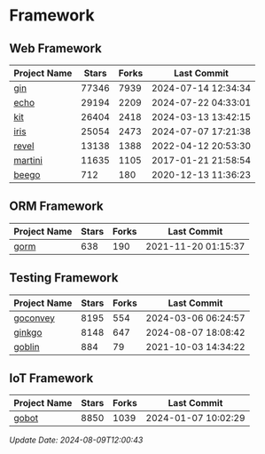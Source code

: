 # Framework

## Web Framework
| Project Name | Stars | Forks | Last Commit |
| ------------ | ----- | ----- | ----------- |
| [gin](https://github.com/gin-gonic/gin) | 77346 | 7939 | 2024-07-14 12:34:34 |
| [echo](https://github.com/labstack/echo) | 29194 | 2209 | 2024-07-22 04:33:01 |
| [kit](https://github.com/go-kit/kit) | 26404 | 2418 | 2024-03-13 13:42:15 |
| [iris](https://github.com/kataras/iris) | 25054 | 2473 | 2024-07-07 17:21:38 |
| [revel](https://github.com/revel/revel) | 13138 | 1388 | 2022-04-12 20:53:30 |
| [martini](https://github.com/go-martini/martini) | 11635 | 1105 | 2017-01-21 21:58:54 |
| [beego](https://github.com/astaxie/beego) | 712 | 180 | 2020-12-13 11:36:23 |

## ORM Framework
| Project Name | Stars | Forks | Last Commit |
| ------------ | ----- | ----- | ----------- |
| [gorm](https://github.com/jinzhu/gorm) | 638 | 190 | 2021-11-20 01:15:37 |

## Testing Framework
| Project Name | Stars | Forks | Last Commit |
| ------------ | ----- | ----- | ----------- |
| [goconvey](https://github.com/smartystreets/goconvey) | 8195 | 554 | 2024-03-06 06:24:57 |
| [ginkgo](https://github.com/onsi/ginkgo) | 8148 | 647 | 2024-08-07 18:08:42 |
| [goblin](https://github.com/franela/goblin) | 884 | 79 | 2021-10-03 14:34:22 |

## IoT Framework
| Project Name | Stars | Forks | Last Commit |
| ------------ | ----- | ----- | ----------- |
| [gobot](https://github.com/hybridgroup/gobot) | 8850 | 1039 | 2024-01-07 10:02:29 |

*Update Date: 2024-08-09T12:00:43*